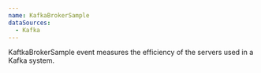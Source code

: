 ```yaml
---
name: KafkaBrokerSample
dataSources:
  - Kafka
---
```


KaftkaBrokerSample event measures the efficiency of the servers used in a Kafka system.